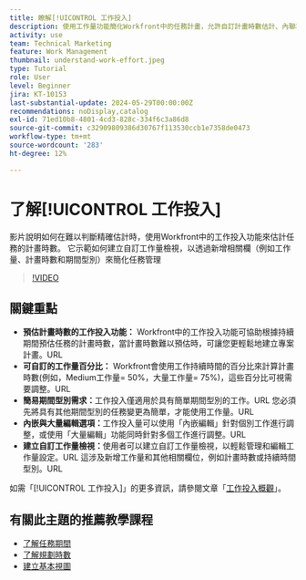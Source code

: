 ```yaml
---
title: 瞭解[!UICONTROL 工作投入]
description: 使用工作量功能簡化Workfront中的任務計畫，允許自訂計畫時數估計、內聯和大量編輯，以及自訂檢視，以實現有效的專案管理。
activity: use
team: Technical Marketing
feature: Work Management
thumbnail: understand-work-effort.jpeg
type: Tutorial
role: User
level: Beginner
jira: KT-10153
last-substantial-update: 2024-05-29T00:00:00Z
recommendations: noDisplay,catalog
exl-id: 71ed10b8-4801-4cd3-828c-334f6c3a86d8
source-git-commit: c32909809386d30767f113530ccb1e7358de0473
workflow-type: tm+mt
source-wordcount: '283'
ht-degree: 12%

---
```


# 了解[!UICONTROL 工作投入]

影片說明如何在難以判斷精確估計時，使用Workfront中的工作投入功能來估計任務的計畫時數。
它示範如何建立自訂工作量檢視，以透過新增相關欄（例如工作量、計畫時數和期間型別）來簡化任務管理

>[!VIDEO](https://video.tv.adobe.com/v/3447410/?quality=12&learn=on&enablevpops&captions=chi_hant)

## 關鍵重點

* **預估計畫時數的工作投入功能：** Workfront中的工作投入功能可協助根據持續期間預估任務的計畫時數，當計畫時數難以預估時，可讓您更輕鬆地建立專案計畫。&#x200B;URL
* **可自訂的工作量百分比：** Workfront會使用工作持續時間的百分比來計算計畫時數(例如，Medium工作量= 50%，大量工作量= 75%)，這些百分比可視需要調整。&#x200B;URL
* **簡易期間型別需求：**&#x200B;工作投入僅適用於具有簡單期間型別的工作。&#x200B;URL 您必須先將具有其他期間型別的任務變更為簡單，才能使用工作量。&#x200B;URL
* **內嵌與大量編輯選項：**&#x200B;工作投入量可以使用「內嵌編輯」針對個別工作進行調整，或使用「大量編輯」功能同時針對多個工作進行調整。&#x200B;URL
* **建立自訂工作量檢視：**&#x200B;使用者可以建立自訂工作量檢視，以輕鬆管理和編輯工作量設定。&#x200B;URL 這涉及新增工作量和其他相關欄位，例如計畫時數或持續時間型別。&#x200B;URL


如需「[!UICONTROL 工作投入]」的更多資訊，請參閱文章「[工作投入概觀](https://experienceleague.adobe.com/docs/workfront/using/manage-work/tasks/task-information/work-effort.html?lang=zh-Hant)」。


## 有關此主題的推薦教學課程

* [了解任務期間](/help/manage-work/tasks/understand-task-durations.md)
* [了解規劃時數](/help/manage-work/tasks/understand-planned-hours.md)
* [建立基本視圖](/help/reporting/basic-reporting/create-a-basic-view.md)
